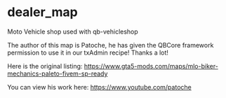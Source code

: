 # dealer_map
Moto Vehicle shop used with qb-vehicleshop

The author of this map is Patoche, he has given the QBCore framework permission to use it in our txAdmin recipe! Thanks a lot!

Here is the original listing: https://www.gta5-mods.com/maps/mlo-biker-mechanics-paleto-fivem-sp-ready

You can view his work here: https://www.youtube.com/patoche
